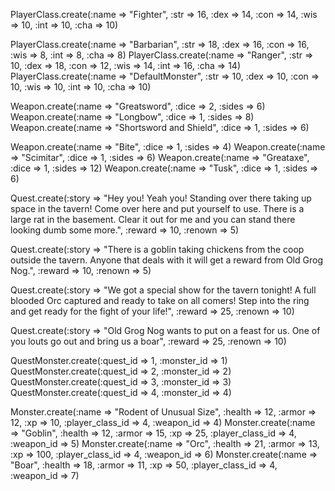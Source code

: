 PlayerClass.create(:name => "Fighter", :str => 16, :dex => 14, :con => 14, :wis => 10, :int => 10, :cha => 10)

PlayerClass.create(:name => "Barbarian", :str => 18, :dex => 16, :con => 16, :wis => 8, :int => 8, :cha => 8)
PlayerClass.create(:name => "Ranger", :str => 10, :dex => 18, :con => 12, :wis => 14, :int => 16, :cha => 14)
PlayerClass.create(:name => "DefaultMonster", :str => 10, :dex => 10, :con => 10, :wis => 10, :int => 10, :cha => 10)

Weapon.create(:name => "Greatsword", :dice => 2, :sides => 6)
Weapon.create(:name => "Longbow", :dice => 1, :sides => 8)
Weapon.create(:name => "Shortsword and Shield", :dice => 1, :sides => 6)

Weapon.create(:name => "Bite", :dice => 1, :sides => 4)
Weapon.create(:name => "Scimitar", :dice => 1, :sides => 6)
Weapon.create(:name => "Greataxe", :dice => 1, :sides => 12)
Weapon.create(:name => "Tusk", :dice => 1, :sides => 6)

Quest.create(:story =>  "Hey you! Yeah you! Standing over there taking up space in the tavern! Come over here and put yourself to use. There is a large rat in the basement. Clear it out for me and you can stand there looking dumb some more.", :reward => 10, :renown => 5)

Quest.create(:story =>  "There is a goblin taking chickens from the coop outside the tavern. Anyone that deals with it will get a reward from Old Grog Nog.", :reward => 10, :renown => 5)

Quest.create(:story =>  "We got a special show for the tavern tonight! A full blooded Orc captured and ready to take on all comers! Step into the ring and get ready for the fight of your life!", :reward => 25, :renown => 10)

Quest.create(:story =>  "Old Grog Nog wants to put on a feast for us. One of you louts go out and bring us a boar", :reward => 25, :renown => 10)

QuestMonster.create(:quest_id => 1, :monster_id => 1)
QuestMonster.create(:quest_id => 2, :monster_id => 2)
QuestMonster.create(:quest_id => 3, :monster_id => 3)
QuestMonster.create(:quest_id => 4, :monster_id => 4)

Monster.create(:name => "Rodent of Unusual Size", :health => 12, :armor => 12, :xp => 10, :player_class_id => 4, :weapon_id => 4)
Monster.create(:name => "Goblin", :health => 12, :armor => 15, :xp => 25, :player_class_id => 4, :weapon_id => 5)
Monster.create(:name => "Orc", :health => 21, :armor => 13, :xp => 100, :player_class_id => 4, :weapon_id => 6)
Monster.create(:name => "Boar", :health => 18, :armor => 11, :xp => 50, :player_class_id => 4, :weapon_id => 7)
